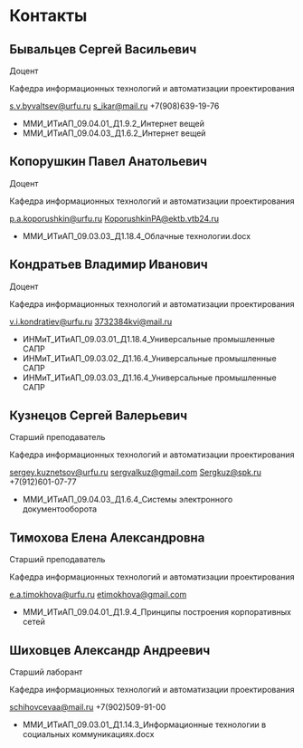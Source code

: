 # Контакты

## Бывальцев Сергей Васильевич

Доцент

Кафедра информационных технологий и автоматизации проектирования

s.v.byvaltsev@urfu.ru s_ikar@mail.ru +7(908)639-19-76

- ММИ_ИТиАП_09.04.01_Д1.9.2_Интернет вещей
- ММИ_ИТиАП_09.04.03_Д1.6.2_Интернет вещей

## Копорушкин Павел Анатольевич

Доцент

Кафедра информационных технологий и автоматизации проектирования

p.a.koporushkin@urfu.ru KoporushkinPA@ektb.vtb24.ru

+ ММИ_ИТиАП_09.03.03_Д1.18.4_Облачные технологии.docx

## Кондратьев Владимир Иванович

Доцент

Кафедра информационных технологий и автоматизации проектирования

v.i.kondratiev@urfu.ru 3732384kvi@mail.ru

- ИНМиТ_ИТиАП_09.03.01_Д1.18.4_Универсальные промышленные САПР
- ИНМиТ_ИТиАП_09.03.02_Д1.16.4_Универсальные промышленные САПР
- ИНМиТ_ИТиАП_09.03.03_Д1.16.4_Универсальные промышленные САПР

## Кузнецов Сергей Валерьевич

Старший преподаватель

Кафедра информационных технологий и автоматизации проектирования

sergey.kuznetsov@urfu.ru sergvalkuz@gmail.com Sergkuz@spk.ru +7(912)601-07-77

- ММИ_ИТиАП_09.04.03_Д1.6.4_Системы электронного документооборота

## Тимохова Елена Александровна

Старший преподаватель

Кафедра информационных технологий и автоматизации проектирования

e.a.timokhova@urfu.ru etimokhova@gmail.com

- ММИ_ИТиАП_09.04.01_Д1.9.4_Принципы построения корпоративных сетей

## Шиховцев Александр Андреевич

Старший лаборант

Кафедра информационных технологий и автоматизации проектирования

schihovcevaa@mail.ru  +7(902)509-91-00

+ ММИ_ИТиАП_09.03.01_Д1.14.3_Информационные технологии в социальных коммуникациях.docx

